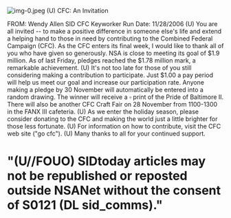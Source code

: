 ![img-0.jpeg](img-0.jpeg)
(U) CFC: An Invitation

FROM: Wendy Allen
SID CFC Keyworker
Run Date: 11/28/2006
(U) You are all invited -- to make a positive difference in someone else's life and extend a helping hand to those in need by contributing to the Combined Federal Campaign (CFC). As the CFC enters its final week, I would like to thank all of you who have given so generously. NSA is close to meeting its goal of $\$ 1.9$ million. As of last Friday, pledges reached the $\$ 1.78$ million mark, a remarkable achievement.
(U) It's not too late for those of you still considering making a contribution to participate. Just $\$ 1.00$ a pay period will help us meet our goal and increase our participation rate. Anyone making a pledge by 30 November will automatically be entered into a random drawing. The winner will receive a $\square$ print of the Pride of Baltimore II. There will also be another CFC Craft Fair on 28 November from 1100-1300 in the FANX III cafeteria.
(U) As we enter the holiday season, please consider donating to the CFC and making the world just a little brighter for those less fortunate.
(U) For information on how to contribute, visit the CFC web site ("go cfc").
(U) Many thanks to all for your continued support.

# "(U//FOUO) SIDtoday articles may not be republished or reposted outside NSANet without the consent of S0121 (DL sid_comms)."
